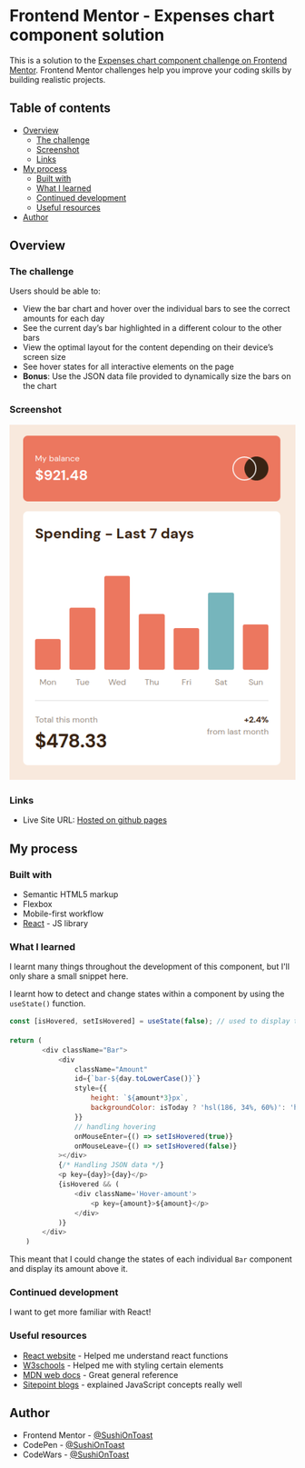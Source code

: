 # Frontend Mentor - Expenses chart component solution

This is a solution to the [Expenses chart component challenge on Frontend Mentor](https://www.frontendmentor.io/challenges/expenses-chart-component-e7yJBUdjwt). Frontend Mentor challenges help you improve your coding skills by building realistic projects. 

## Table of contents

- [Overview](#overview)
  - [The challenge](#the-challenge)
  - [Screenshot](#screenshot)
  - [Links](#links)
- [My process](#my-process)
  - [Built with](#built-with)
  - [What I learned](#what-i-learned)
  - [Continued development](#continued-development)
  - [Useful resources](#useful-resources)
- [Author](#author)

## Overview

### The challenge

Users should be able to:

- View the bar chart and hover over the individual bars to see the correct amounts for each day
- See the current day’s bar highlighted in a different colour to the other bars
- View the optimal layout for the content depending on their device’s screen size
- See hover states for all interactive elements on the page
- **Bonus**: Use the JSON data file provided to dynamically size the bars on the chart

### Screenshot

![Desktop preview of the site](./desktop_preview.png)

### Links

- Live Site URL: [Hosted on github pages](https://sushiontoast.github.io/frontend-mentor-expenses-chart-component/)

## My process

### Built with

- Semantic HTML5 markup
- Flexbox
- Mobile-first workflow
- [React](https://reactjs.org/) - JS library

### What I learned

I learnt many things throughout the development of this component, but I'll only share a small snippet here.

I learnt how to detect and change states within a component by using the `useState()` function.

```js
const [isHovered, setIsHovered] = useState(false); // used to display the amount spent on a particular day

return (
        <div className="Bar">
            <div 
                className="Amount"
                id={`bar-${day.toLowerCase()}`} 
                style={{ 
                    height: `${amount*3}px`,
                    backgroundColor: isToday ? 'hsl(186, 34%, 60%)': 'hsl(10, 79%, 65%)'
                }}
                // handling hovering
                onMouseEnter={() => setIsHovered(true)} 
                onMouseLeave={() => setIsHovered(false)}
            ></div>
            {/* Handling JSON data */}
            <p key={day}>{day}</p> 
            {isHovered && (
                <div className='Hover-amount'>
                    <p key={amount}>${amount}</p>
                </div>
            )}
        </div>
    )
```

This meant that I could change the states of each individual `Bar` component and display its amount above it.

### Continued development

I want to get more familiar with React!

### Useful resources

- [React website](https://react.dev/) - Helped me understand react functions
- [W3schools](https://www.w3schools.com/css/) - Helped me with styling certain elements
- [MDN web docs](https://developer.mozilla.org/en-US/) - Great general reference
- [Sitepoint blogs](https://www.sitepoint.com/javascript/) - explained JavaScript concepts really well

## Author

- Frontend Mentor - [@SushiOnToast](https://www.frontendmentor.io/profile/SushiOnToast)
- CodePen - [@SushiOnToast](https://codepen.io/SushiOnToast)
- CodeWars - [@SushiOnToast](https://www.codewars.com/users/SushiOnToast)
